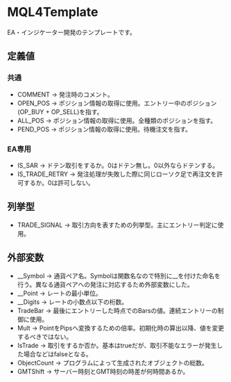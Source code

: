 # MQL4Template

EA・インジケーター開発のテンプレートです。


## 定義値

### 共通
+ COMMENT -> 発注時のコメント。
+ OPEN_POS -> ポジション情報の取得に使用。エントリー中のポジション(OP_BUY + OP_SELL)を指す。
+ ALL_POS -> ポジション情報の取得に使用。全種類のポジションを指す。
+ PEND_POS -> ポジション情報の取得に使用。待機注文を指す。

### EA専用
+ IS_SAR -> ドテン取引をするか。0はドテン無し。0以外ならドテンする。
+ IS_TRADE_RETRY -> 発注処理が失敗した際に同じローソク足で再注文を許可するか。0は許可しない。

## 列挙型
+ TRADE_SIGNAL -> 取引方向を表すための列挙型。主にエントリー判定に使用。


## 外部変数
+ __Symbol -> 通貨ペア名。Symbolは関数名なので特別に__を付けた命名を行う。異なる通貨ペアへの発注に対応するため外部変数にした。
+ __Point -> レートの最小単位。
+ __Digits -> レートの小数点以下の桁数。
+ TradeBar -> 最後にエントリーした時点でのBarsの値。連続エントリーの制御に使用。
+ Mult -> PointをPipsへ変換するための倍率。初期化時の算出以降、値を変更するべきではない。
+ IsTrade -> 取引をするか否か。基本はtrueだが、取引不能なエラーが発生した場合などはfalseとなる。
+ ObjectCount -> プログラムによって生成されたオブジェクトの総数。
+ GMTShift -> サーバー時刻とGMT時刻の時差が何時間あるか。